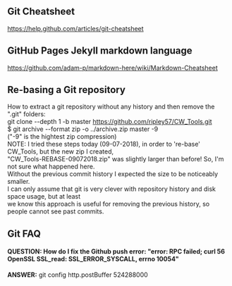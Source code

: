 ## Git Cheatsheet  
https://help.github.com/articles/git-cheatsheet


## GitHub Pages Jekyll markdown language  
https://github.com/adam-p/markdown-here/wiki/Markdown-Cheatsheet


## Re-basing a Git repository  
How to extract a git repository without any history and then remove the ".git" folders:  
git clone --depth 1 -b master https://github.com/ripley57/CW_Tools.git  
$ git archive --format zip -o ../archive.zip master -9  
("-9" is the hightest zip compression)  
NOTE: I tried these steps today (09-07-2018), in order to 're-base' CW_Tools, but the new zip I created,  
"CW_Tools-REBASE-09072018.zip" was slightly larger than before! So, I'm not sure what happened here.  
Without the previous commit history I expected the size to be noticeably smaller.  
I can only assume that git is very clever with repository history and disk space usage, but at least  
we know this approach is useful for removing the previous history, so people cannot see past commits.

## Git FAQ  
#### **QUESTION:** How do I fix the Github push error: "error: RPC failed; curl 56 OpenSSL SSL_read: SSL_ERROR_SYSCALL, errno 10054"  
**ANSWER:** git config http.postBuffer 524288000

